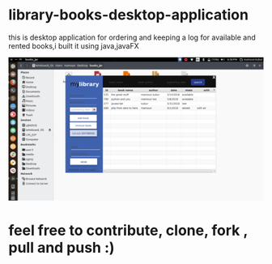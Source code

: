 # library-books-desktop-application

this is desktop application for ordering and keeping a log for available and rented books,i built it using java,javaFX

 
 <img src="https://github.com/mamoun-kubur/library-books-desktop-application/blob/master/screenshot.png" >
 

 
 # feel free to contribute, clone, fork , pull and push :)


